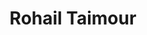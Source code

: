 ---
# Display name
title: "Rohail Taimour"

# Username (this should match the folder name and the name on publications)
authors:
- "rohail-taimour"

# Is this the primary user of the site?
superuser: true

# Role/position (e.g., Professor of Artificial Intelligence)
role: "Data Scientist & Professional Educator"

# Organizations/Affiliations
organizations:
- name: Sigma Graph Inc
  url: ""

# Short bio (displayed in user profile at end of posts)
bio: I'm a statistician turned data scientist, with a passion for software development, drumming and writing.

# List each interest with a dash
interests:
- Drumming and Music (in general)
- Productivity
- Bayesian Statistics
- Data analysis
- Software development in Python and R
- Machine learning

education:
  courses:
  - course: MSc in Statistics
    institution: KU Leuven
    year: 2016
  - course: BSc. (Hons) in Accounting and Finance
    institution: Lahore University of Management Sciences (LUMS)
    year: 2014

# Social/Academic Networking
# For available icons, see: https://wowchemy.com/docs/page-builder/#icons
#   For an email link, use "fas" icon pack, "envelope" icon, and a link in the
#   form "mailto:your-email@example.com" or "#contact" for contact widget.
social:
- icon: github
  icon_pack: fab
  link: https://github.com/roumail
- icon: linkedin-in
  icon_pack: fab
  link: https://www.linkedin.com/in/rohailtaimour/
- icon: envelope
  icon_pack: fas
  link: '#contact'  # For a direct email link, use "mailto:test@example.org".
# - icon: twitter
#   icon_pack: fab
#   link: https://twitter.com/USERNAME
# Link to a PDF of your resume/CV from the About widget.
# To enable, copy your resume/CV to `static/files/cv.pdf` and uncomment the lines below.
# - icon: cv
#   icon_pack: ai
#   link: files/cv.pdf

# Enter email to display Gravatar (if Gravatar enabled in Config)
email: ""

# Highlight the author in author lists? (true/false)
highlight_name: true

# Organizational groups that you belong to (for People widget)
#   Set this to `[]` or comment out if you are not using People widget.
# user_groups:
# - Group 1
# - Group 2
---